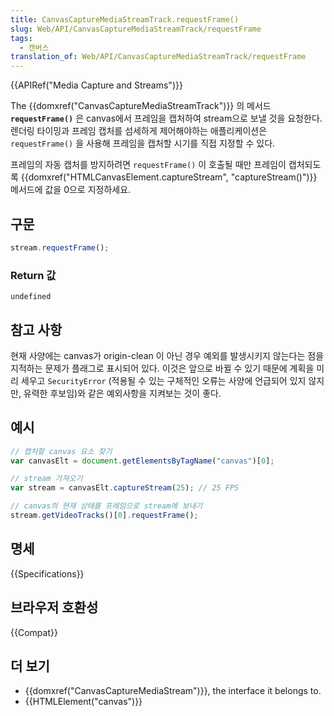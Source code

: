 ```yaml
---
title: CanvasCaptureMediaStreamTrack.requestFrame()
slug: Web/API/CanvasCaptureMediaStreamTrack/requestFrame
tags:
  - 캔버스
translation_of: Web/API/CanvasCaptureMediaStreamTrack/requestFrame
---
```


{{APIRef("Media Capture and Streams")}}

The {{domxref("CanvasCaptureMediaStreamTrack")}} 의 메서드 **`requestFrame()`** 은 canvas에서 프레임을 캡처하여 stream으로 보낼 것을 요청한다. 렌더링 타이밍과 프레임 캡처를 섬세하게 제어해야하는 애플리케이션은 `requestFrame()` 을 사용해 프레임을 캡처할 시기를 직접 지정할 수 있다.

프레임의 자동 캡처를 방지하려면 `requestFrame()` 이 호출될 때만 프레임이 캡처되도록 {{domxref("HTMLCanvasElement.captureStream", "captureStream()")}} 메서드에 값을 0으로 지정하세요.

## 구문

```js
stream.requestFrame();
```

### Return 값

`undefined`

## 참고 사항

현재 사양에는 canvas가 origin-clean 이 아닌 경우 예외를 발생시키지 않는다는 점을 지적하는 문제가 플래그로 표시되어 있다. 이것은 앞으로 바뀔 수 있기 때문에 계획을 미리 세우고 `SecurityError` (적용될 수 있는 구체적인 오류는 사양에 언급되어 있지 않지만, 유력한 후보임)와 같은 예외사항을 지켜보는 것이 좋다.

## 예시

```js
// 캡처할 canvas 요소 찾기
var canvasElt = document.getElementsByTagName("canvas")[0];

// stream 가져오기
var stream = canvasElt.captureStream(25); // 25 FPS

// canvas의 현재 상태를 프레임으로 stream에 보내기
stream.getVideoTracks()[0].requestFrame();
```

## 명세

{{Specifications}}

## 브라우저 호환성

{{Compat}}

## 더 보기

- {{domxref("CanvasCaptureMediaStream")}}, the interface it belongs to.
- {{HTMLElement("canvas")}}
